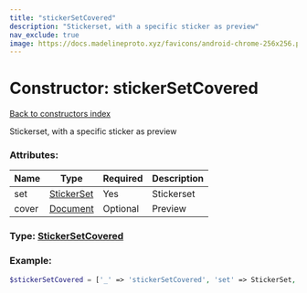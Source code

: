 ```yaml
---
title: "stickerSetCovered"
description: "Stickerset, with a specific sticker as preview"
nav_exclude: true
image: https://docs.madelineproto.xyz/favicons/android-chrome-256x256.png
---
```

# Constructor: stickerSetCovered  
[Back to constructors index](/API_docs/constructors/index.md)



Stickerset, with a specific sticker as preview

### Attributes:

| Name     |    Type       | Required | Description |
|----------|---------------|----------|-------------|
|set|[StickerSet](/API_docs/types/StickerSet.md) | Yes|Stickerset|
|cover|[Document](/API_docs/types/Document.md) | Optional|Preview|



### Type: [StickerSetCovered](/API_docs/types/StickerSetCovered.md)


### Example:

```php
$stickerSetCovered = ['_' => 'stickerSetCovered', 'set' => StickerSet, 'cover' => Document];
```  
